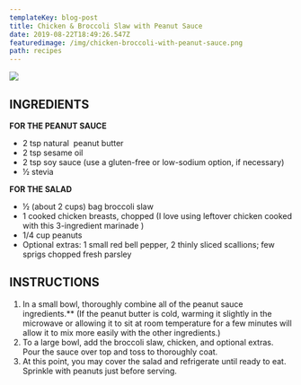 ```yaml
---
templateKey: blog-post
title: Chicken & Broccoli Slaw with Peanut Sauce
date: 2019-08-22T18:49:26.547Z
featuredimage: /img/chicken-broccoli-with-peanut-sauce.png
path: recipes
---
```

![](/img/chicken-broccoli-with-peanut-sauce.png)

## INGREDIENTS

**FOR THE PEANUT SAUCE**

* 2 tsp natural  peanut butter
* 2 tsp sesame oil
* 2 tsp soy sauce (use a gluten-free or low-sodium option, if necessary)
* ½ stevia

**FOR THE SALAD**

* ½ (about 2 cups) bag broccoli slaw
* 1 cooked chicken breasts, chopped (I love using leftover chicken cooked with this 3-ingredient marinade )
* 1/4 cup peanuts
* Optional extras: 1 small red bell pepper, 2 thinly sliced scallions; few sprigs chopped fresh parsley

## INSTRUCTIONS

1. In a small bowl, thoroughly combine all of the peanut sauce ingredients.\*\* (If the peanut butter is cold, warming it slightly in the microwave or allowing it to sit at room temperature for a few minutes will allow it to mix more easily with the other ingredients.)
2. To a large bowl, add the broccoli slaw, chicken, and optional extras. Pour the sauce over top and toss to thoroughly coat.
3. At this point, you may cover the salad and refrigerate until ready to eat. Sprinkle with peanuts just before serving.
